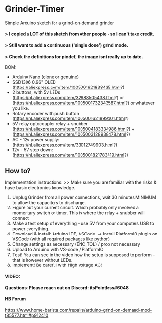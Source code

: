 # Grinder-Timer

Simple Arduino sketch for a grind-on-demand grinder

#### > I copied a LOT of this sketch from other people - so I can't take credit.
#### > Still want to add a continuous ('single dose') grind mode.
#### > Check the definitions for pindef, the image isnt really up to date.


BOM:
- Arduino Nano (clone or genuine) 
- SSD1306 0.96" OLED (https://aliexpress.com/item/1005001621838435.html?)
- 2 buttons, with 5v LEDs (https://nl.aliexpress.com/item/32988505438.html?) or (https://nl.aliexpress.com/item/1005001732343587.html?) or whatever you like.
- Rotary encoder with push button (https://nl.aliexpress.com/item/1005001621899401.html?) 
- 5V relay optocoupler relay + snubber (https://nl.aliexpress.com/item/1005004183334986.html?) + (https://nl.aliexpress.com/item/1005003128938478.html?) 
- AC - 12v power supply: (https://nl.aliexpress.com/item/33012749903.html?) 
- 12v - 5V step down: (https://nl.aliexpress.com/item/1005001821783419.html?) 


## How to?

Implementation instructions: >> Make sure you are familiar with the risks & have basic electronics knowledge. 

1) Unplug Grinder from all power connections, wait 30 minutes MINIMUM to allow the capacitors to discharge. 
2) Figure out your current circuit. Which probably only involved a momentary switch or timer. This is where the relay + snubber will connect
3) Make a test setup of everything - use 5V from your computers USB to power everything.
4) Download & install: Arduino IDE, VSCode. -> Install PlatformIO plugin on VSCode (with all required packages like python)
5) Change settings as necessary (ENC_TOL) / prob not necessary
6) Upload to Arduino with VS-code / PlatformIO
7) Test! You can see in the video how the setup is supposed to perform - that is however without LEDs.
8) Implement! Be careful with High voltage AC!

#### VIDEO:


#### Questions: Please reach out on Discord: itsPointless#6048


#### HB Forum

https://www.home-barista.com/repairs/arduino-grind-on-demand-mod-t85577.html#p912410

